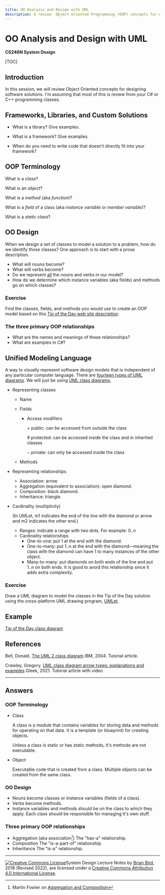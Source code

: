 ```yaml
---
title: OO Analysis and Design with UML
description: A review  Object Oriented Programming (OOP) concepts for designing software solutions.
---
```


# OO Analysis and Design with UML

**CS246N System Design**

[TOC]

## Introduction

In this session, we will review Object Oriented concepts for designing software solutions. I'm assuming that most of this is review from your C# or C++ programming classes.

## Frameworks, Libraries, and Custom Solutions

- What is a library? Give examples.

- What is a framework? Give examples.

- When do you need to write code that doesn't directly fit into your framework?

## OOP Terminology

What is a *class*?

What is an *object*?

What is a *method* (aka *function*)?

What is a *field* of a class (aka i*nstance variable* or *member variable*)?

What is a *static class*?

## OO Design

When we design a set of classes to model a solution to a problem, how do we identify those classes? One approach is to start with a prose description.
- What will nouns become?
- What will verbs become?
- Do we represent <u>all</u> the nouns and verbs in our model?
- How do we determine which instance variables (aka fields) and methods go on which classes?

### Exercise

Find the classes, fields, and methods you would use to create an OOP model based on this [Tip of the Day web site description](TipOfTheDayDescription.html).

### The three primary OOP relationships

- What are the names and meanings of these relationships?
- What are examples in C#?



## Unified Modeling Language

A way to visually represent software design models that is independent of any particular computer language. There are [fourteen types of UML diagrams](https://creately.com/blog/diagrams/uml-diagram-types-examples/). We will just be using [UML class diagrams](https://en.wikipedia.org/wiki/Class_diagram).

- Representing classes

  - Name

  - Fields

    - Access modifiers

      &plus; public: can be accessed from outside the class

      &num; protected: can be accessed inside the class and in inherited classes

      &minus; private: can only be accessed inside the class

  - Methods

- Representing relationships

  - Association: arrow
  - Aggregation (equivalent to association): open diamond.
  - Composition: black diamond.
  - Inheritance: triangle.

- 
  Cardinality (multiplicity)
  
  (In UMLet, m1 indicates the end of the line with the diamond or arrow and m2 indicates the other end.)
  
  - Ranges: indicate a range with two dots. For example: 0..n
  - Cardinality relationships
    - One-to-one: put 1 at the end with the diamond.
    - One-to-many: put 1..n at the end with the diamond&mdash;meaning the class with the diamond can have 1 to many instances of the other object.
    - Many-to-many: put diamonds on both ends of the line and put 1..n on both ends. It is good to avoid this relationship since it adds extra complexity.
  
  
  

### Exercise

Draw a UML diagram to model the classes in the Tip of the Day solution using the cross-platform UML drawing program, [UMLet](https://www.umlet.com).



## Example

[Tip of the Day class diagram](Images/TipOfTheDayDomainModel2022.pdf)



## References

Bell, Donald. [The UML 2 class diagram](https://developer.ibm.com/articles/the-class-diagram/) IBM, 2004. Tutorial article.


Crawley, Gregory. [UML class diagram arrow types: explanations and examples](https://www.gleek.io/blog/class-diagram-arrows.html) Gleek, 2021. Tutorial article with video

----



## Answers

### OOP Terminology

- Class


  A class is a module that contains variables for storing data and methods for operating on that data. It is a template (or blueprint) for creating objects. 

  Unless a class is static or has static methods, it's methods are not executable.

- Object

  Executable code that is created from a class. Multiple objects can be created from the same class.

### OO Design

- Nouns become classes or instance variables (fields of a class).
- Verbs become methods.
- Instance variables and methods should be on the class to which they apply. Each class should be responsible for managing it's own stuff. 

### Three primary OOP relationships

- Aggregation (aka association[^1])
  The "has-a" relationship.
- Composition
  The "is-a-part-of" relationship.
- Inheritance
  The "is-a" relationship.



------

 [![Creative Commons License](https://i.creativecommons.org/l/by/4.0/88x31.png)](http://creativecommons.org/licenses/by/4.0/)System Design  Lecture Notes by [Brian Bird](https://profbird.dev), 2018 (Revised <time>2022</time>), are licensed under a [Creative Commons Attribution 4.0 International License](http://creativecommons.org/licenses/by/4.0/). 



[^1]: Martin Fowler on [Aggregation and Composition](https://martinfowler.com/bliki/AggregationAndComposition.html)

